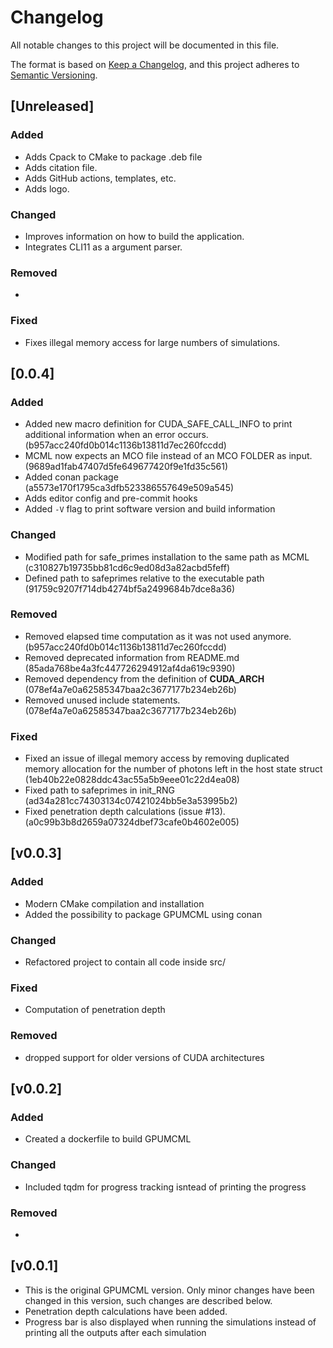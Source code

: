 # Changelog

All notable changes to this project will be documented in this file.

The format is based on [Keep a Changelog](https://keepachangelog.com/en/1.1.0/),
and this project adheres to [Semantic Versioning](https://semver.org/spec/v2.0.0.html).


## [Unreleased]

### Added

- Adds Cpack to CMake to package .deb file
- Adds citation file.
- Adds GitHub actions, templates, etc.
- Adds logo.

### Changed

- Improves information on how to build the application.
- Integrates CLI11 as a argument parser.

### Removed

-

### Fixed

- Fixes illegal memory access for large numbers of simulations.

## [0.0.4]

### Added
- Added new macro definition for CUDA_SAFE_CALL_INFO to print additional information when an error occurs.
  (b957acc240fd0b014c1136b13811d7ec260fccdd)
- MCML now expects an MCO file instead of an MCO FOLDER as input.
  (9689ad1fab47407d5fe649677420f9e1fd35c561)
- Added conan package
  (a5573e170f1795ca3dfb523386557649e509a545)
- Adds editor config and pre-commit hooks
- Added `-V` flag to print software version and build information

### Changed
- Modified path for safe_primes installation to the same path as MCML
  (c310827b19735bb81cd6c9ed08d3a82acbd5feff)
- Defined path to safeprimes relative to the executable path
  (91759c9207f714db4274bf5a2499684b7dce8a36)

### Removed
- Removed elapsed time computation as it was not used anymore.
  (b957acc240fd0b014c1136b13811d7ec260fccdd)
- Removed deprecated information from README.md
  (85ada768be4a3fc447726294912af4da619c9390)
- Removed dependency from the definition of __CUDA_ARCH__
  (078ef4a7e0a62585347baa2c3677177b234eb26b)
- Removed unused include statements.
  (078ef4a7e0a62585347baa2c3677177b234eb26b)

### Fixed
- Fixed an issue of illegal memory access by removing duplicated memory allocation for the number of photons left in the
  host state struct (1eb40b22e0828ddc43ac55a5b9eee01c22d4ea08)
- Fixed path to safeprimes in init_RNG
  (ad34a281cc74303134c07421024bb5e3a53995b2)
- Fixed penetration depth calculations (issue #13).
  (a0c99b3b8d2659a07324dbef73cafe0b4602e005)

## [v0.0.3]

### Added

- Modern CMake compilation and installation
- Added the possibility to package GPUMCML using conan

### Changed

- Refactored project to contain all code inside src/

### Fixed

- Computation of penetration depth

### Removed

- dropped support for older versions of CUDA architectures

## [v0.0.2]

### Added

- Created a dockerfile to build GPUMCML

### Changed

- Included tqdm for progress tracking isntead of printing the progress

### Removed

-

## [v0.0.1]

- This is the original GPUMCML version. Only minor changes have been changed in this version, such changes are described below.
- Penetration depth calculations have been added.
- Progress bar is also displayed when running the simulations instead of printing all the outputs after each simulation
